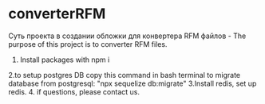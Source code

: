 # converterRFM

Суть проекта в создании обложки для конвертера RFM файлов - The purpose of this project is to converter RFM files.
1. Install packages 
with
npm i 

2.to setup postgres DB
copy this command in bash terminal to migrate database from postgresql: "npx sequelize db:migrate"
3.Install redis, set up redis.
4. if questions, please contact us.
 
